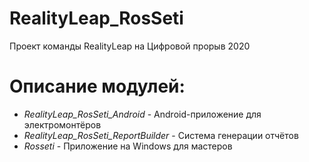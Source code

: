 # RealityLeap_RosSeti
Проект команды RealityLeap на Цифровой прорыв 2020
# Описание модулей:
* *RealityLeap_RosSeti_Android* - Android-приложение для электромонтёров
* *RealityLeap_RosSeti_ReportBuilder* - Система генерации отчётов
* *Rosseti* - Приложение на Windows для мастеров
